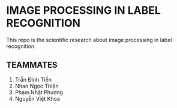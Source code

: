 # IMAGE PROCESSING IN LABEL RECOGNITION
This repo is the scientific research about image processing in label recognition.
##  __TEAMMATES__
1. Trần Đình Tiến
2. Nhan Ngọc Thiện
3. Phạm Nhật Phương
4. Nguyễn Việt Khoa

